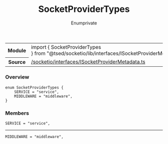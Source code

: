 
<header class="symbol-info-header"><h1 id="socketprovidertypes">SocketProviderTypes</h1><label class="symbol-info-type-label enum">Enum</label><label class="api-type-label private" title="private">private</label></header>
<!-- summary -->
<section class="symbol-info"><table class="is-full-width"><tbody><tr><th>Module</th><td><div class="lang-typescript"><span class="token keyword">import</span> { SocketProviderTypes }&nbsp;<span class="token keyword">from</span>&nbsp;<span class="token string">"@tsed/socketio/lib/interfaces/ISocketProviderMetadata"</span></div></td></tr><tr><th>Source</th><td><a href="https://github.com/Romakita/ts-express-decorators/blob/v4.20.1/src//socketio/interfaces/ISocketProviderMetadata.ts#L0-L0">/socketio/interfaces/ISocketProviderMetadata.ts</a></td></tr></tbody></table></section>
<!-- overview -->


### Overview


<pre><code class="typescript-lang ">enum SocketProviderTypes <span class="token punctuation">{</span>
    SERVICE = "service"<span class="token punctuation">,</span>
    MIDDLEWARE = "middleware"<span class="token punctuation">,</span>
<span class="token punctuation">}</span></code></pre>


<!-- Parameters -->

<!-- Description -->

<!-- Members -->







### Members



<div class="method-overview">
<pre><code class="typescript-lang ">SERVICE = "service"<span class="token punctuation">,</span></code></pre>
</div>




<hr/>



<div class="method-overview">
<pre><code class="typescript-lang ">MIDDLEWARE = "middleware"<span class="token punctuation">,</span></code></pre>
</div>








